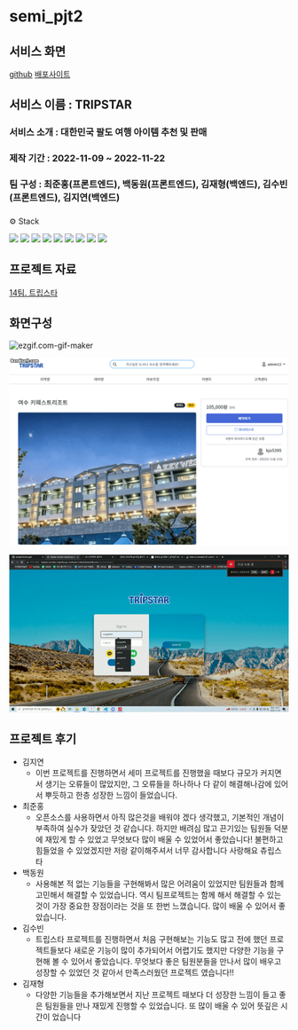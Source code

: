 # semi_pjt2
## 서비스 화면
[github](https://github.com/wnsghd14/semi_pjt2)
[배포사이트](http://tripstar-env.eba-rvqec9xz.ap-northeast-2.elasticbeanstalk.com/)

## 서비스 이름 : TRIPSTAR

### 서비스 소개 : 대한민국 팔도 여행 아이템 추천 및 판매

### 제작 기간 : 2022-11-09 ~ 2022-11-22

### 팀 구성 : 최준홍(프론트엔드), 백동원(프론트엔드), 김재형(백엔드), 김수빈(프론트엔드), 김지연(백엔드)

### 
⚙️ Stack

<img src="https://img.shields.io/badge/Python-3776AB?style=flat-square&logo=Python&logoColor=ffffff"/> <img src="https://img.shields.io/badge/Django-092E20?style=flat-square&logo=Django&logoColor=ffffff"/> <img src="https://img.shields.io/badge/HTML5-E34F26?style=flat-square&logo=HTML5&logoColor=ffffff"/> <img src="https://img.shields.io/badge/CSS3-1572B6?style=flat-square&logo=CSS3&logoColor=ffffff"/> <img src="https://img.shields.io/badge/Bootstrap-7952B3?style=flat-square&logo=Bootstrap&logoColor=ffffff"/> <img src="https://img.shields.io/badge/Visual Studio Code-007ACC?style=flat-square&logo=Visual Studio Code&logoColor=ffffff"/> <img src="https://img.shields.io/badge/Git-F05032?style=flat-square&logo=Git&logoColor=ffffff"/> <img src="https://img.shields.io/badge/GitHub-181717?style=flat-square&logo=GitHub&logoColor=ffffff"/> <img src="https://img.shields.io/badge/JavaScript-F7DF1E?style=flat-square&logo=JavaScript&logoColor=ffffff"/>
## 프로젝트 자료

[14팀. 트립스타](https://www.notion.so/14-ce358022f6fd4e30bdb5d7a93f4e5966) 

## 화면구성

![ezgif.com-gif-maker](README.assets/ezgif.com-gif-maker.gif)

<img src ="README.assets/pay.gif" width="600" height="338"/>

![login](README.assets/login.gif)

## 프로젝트 후기

- 김지연
    - 이번 프로젝트를 진행하면서 세미 프로젝트를 진행했을 때보다 규모가 커지면서 생기는 오류들이 많았지만, 그 오류들을 하나하나 다 같이 해결해나감에 있어서 뿌듯하고 한층 성장한 느낌이 들었습니다.
- 최준홍
    - 오픈소스를 사용하면서 아직 많은것을 배워야 겠다 생각했고,
    기본적인 개념이 부족하여 실수가 잦았던 것 같습니다.
    하지만 배려심 많고 끈기있는 팀원들 덕분에 재밌게 할 수 있었고
    무엇보다 많이 배울 수 있었어서 좋았습니다!
    불편하고 힘들었을 수 있었겠지만
    저랑 같이해주셔서 너무 감사합니다 사랑해요 츄립스타
- 백동원
    - 사용해본 적 없는 기능들을 구현해봐서 많은 어려움이 있었지만
    팀원들과 함께 고민해서 해결할 수 있었습니다.
    역시 팀프로젝트는 함께 해서 해결할 수 있는 것이 가장 중요한
    장점이라는 것을 또 한번 느꼈습니다. 많이 배울 수 있어서 좋았습니다.
- 김수빈
    - 트립스타 프로젝트를 진행하면서 처음 구현해보는 기능도 많고 전에 했던 프로젝트들보다 새로운 기능이 많이 추가되어서 어렵기도 했지만 다양한 기능을 구현해 볼 수 있어서 좋았습니다. 무엇보다 좋은 팀원분들을 만나서 많이 배우고 성장할 수 있었던 것 같아서 만족스러웠던 프로젝트 였습니다!!
- 김재형
    - 다양한 기능들을 추가해보면서 지난 프로젝트 때보다 더 성장한 느낌이 들고 좋은 팀원들을 만나 재밌게 진행할 수 있었습니다. 또 많이 배울 수 있어 뜻깊은 시간이 었습니다
